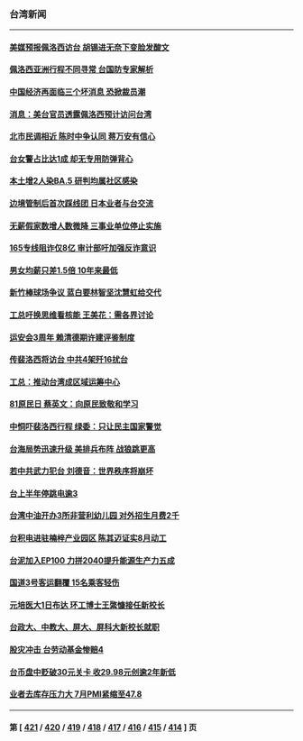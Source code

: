 ### 台湾新闻
---
#### [美媒预报佩洛西访台 胡锡进无奈下变脸发酸文](../../pages/ncid1349361/n13793398.md) 
#### [佩洛西亚洲行程不同寻常 台国防专家解析](../../pages/ncid1349361/n13793233.md) 
#### [中国经济再面临三个坏消息 恐掀裁员潮](../../pages/ncid1349361/n13793393.md) 
#### [消息：美台官员透露佩洛西预计访问台湾](../../pages/ncid1349361/n13793326.md) 
#### [北市民调相近 陈时中争认同 蒋万安有信心](../../pages/ncid1349361/n13793357.md) 
#### [台女警占比达1成 却无专用防弹背心](../../pages/ncid1349361/n13793335.md) 
#### [本土增2人染BA.5 研判均属社区感染](../../pages/ncid1349361/n13793334.md) 
#### [边境管制后首次踩线团 日本业者与台交流](../../pages/ncid1349361/n13793341.md) 
#### [无薪假家数增人数微降 三事业单位停止实施](../../pages/ncid1349361/n13793338.md) 
#### [165专线阻诈仅8亿 审计部吁加强反诈意识](../../pages/ncid1349361/n13793337.md) 
#### [男女均薪只差1.5倍 10年来最低](../../pages/ncid1349361/n13793302.md) 
#### [新竹棒球场争议 蓝白要林智坚沈慧虹给交代](../../pages/ncid1349361/n13793300.md) 
#### [工总吁换思维看核能 王美花：需各界讨论](../../pages/ncid1349361/n13793278.md) 
#### [运安会3周年 赖清德期许建评鉴制度](../../pages/ncid1349361/n13793305.md) 
#### [传裴洛西将访台 中共4架歼16扰台](../../pages/ncid1349361/n13793288.md) 
#### [工总：推动台湾成区域运筹中心](../../pages/ncid1349361/n13793286.md) 
#### [81原民日 蔡英文：向原民致敬和学习](../../pages/ncid1349361/n13793308.md) 
#### [中恫吓裴洛西行程 绿委：只让民主国家警觉](../../pages/ncid1349361/n13793289.md) 
#### [台海局势迅速升级 美排兵布阵 战狼跳更高](../../pages/ncid1349361/n13793269.md) 
#### [若中共武力犯台 刘德音：世界秩序将崩坏](../../pages/ncid1349361/n13793291.md) 
#### [台上半年停跳电逾3](../../pages/ncid1349361/n13793257.md) 
#### [台湾中油开办3所非营利幼儿园 对外招生月费2千](../../pages/ncid1349361/n13793254.md) 
#### [台积电进驻楠梓产业园区 陈其迈证实8月动工](../../pages/ncid1349361/n13793255.md) 
#### [台泥加入EP100 力拼2040提升能源生产力五成](../../pages/ncid1349361/n13793208.md) 
#### [国道3号客运翻覆 15名乘客轻伤](../../pages/ncid1349361/n13793256.md) 
#### [元培医大1日布达 环工博士王綮慷接任新校长](../../pages/ncid1349361/n13793213.md) 
#### [台政大、中教大、屏大、屏科大新校长就职](../../pages/ncid1349361/n13793216.md) 
#### [股灾冲击 台劳动基金惨赔4](../../pages/ncid1349361/n13793222.md) 
#### [台币盘中贬破30元关卡 收29.98元创逾2年新低](../../pages/ncid1349361/n13793206.md) 
#### [业者去库存压力大 7月PMI紧缩至47.8](../../pages/ncid1349361/n13793169.md) 

---
#### 第 [ [421](./421.md) / [420](./420.md) / [419](./419.md) / [418](./418.md) / [417](./417.md) / [416](./416.md) / [415](./415.md) / [414](./414.md) ] 页

